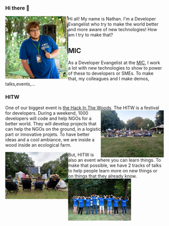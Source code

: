 ### Hi there 👋
<img align="left" src="https://github.com/thelittlewozniak/thelittlewozniak/blob/master/FB_IMG_1565035306465.jpg" width="200">
Hi all! My name is Nathan. I'm a Developer Evangelist who try to make the world better and more aware of new technologies!
How am I try to make that?

## MIC
As a Developer Evangelist at the [MIC](mic-belgique.be), I work a lot with new technologies to show to power of these to developers or SMEs.
To make that, my colleagues and I make demos, talks,events,... 
### HITW
One of our biggest event is [the Hack In The Woods](hackinthewoods.be).
<img align="right" src="https://github.com/thelittlewozniak/thelittlewozniak/blob/master/IMG_20190801_210554.jpg" width="200">
The HITW is a festival for developers. During a weekend, 1000 developers will code and help NGOs for a better world. 
They will develop projects that can help the NGOs on the ground, in a logistic part or innovative projets. 
To have better ideas and a cool ambiance, we are inside a wood inside an ecological farm.

<img align="left" src="https://github.com/thelittlewozniak/thelittlewozniak/blob/master/IMG_20190803_155706.jpg" width="200">
But, HITW is also an event where you can learn things. To make that possible, we have 2 tracks of talks to help people learn more on new things or on things that they already know.
<img align="left" src="https://github.com/thelittlewozniak/thelittlewozniak/blob/master/FB_IMG_1565632735952.jpg" width="200">

<!--
**thelittlewozniak/thelittlewozniak** is a ✨ _special_ ✨ repository because its `README.md` (this file) appears on your GitHub profile.
Here are some ideas to get you started:

- 🔭 I’m currently working on ...
- 🌱 I’m currently learning ...
- 👯 I’m looking to collaborate on ...
- 🤔 I’m looking for help with ...
- 💬 Ask me about ...
- 📫 How to reach me: ...
- 😄 Pronouns: ...
- ⚡ Fun fact: ...
-->
